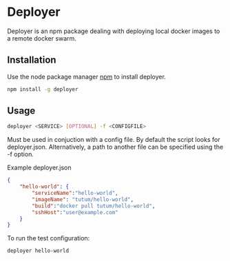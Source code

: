 # Deployer

Deployer is an npm package dealing with deploying local docker images to a remote docker swarm.

## Installation

Use the node package manager [npm](https://nodejs.org/en/download/) to install deployer.

```bash
npm install -g deployer
```

## Usage

```bash
deployer <SERVICE> [OPTIONAL] -f <CONFIGFILE>
```

Must be used in conjuction with a config file. By default the script looks for deployer.json. Alternatively, a path to another file can be specified using the -f option.

Example deployer.json
```json
{
    "hello-world": {
        "serviceName":"hello-world",
        "imageName": "tutum/hello-world",
        "build":"docker pull tutum/hello-world",
        "sshHost":"user@example.com"
    }
}
```

To run the test configuration:

```bash
deployer hello-world
```
